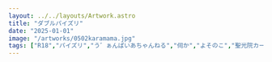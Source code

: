 ```yaml
---
layout: ../../layouts/Artwork.astro
title: "ダブルパイズリ"
date: "2025-01-01"
image: "/artworks/0502karamama.jpg"
tags: ["R18","パイズリ","う゛ぁんぱいあちゃんねる","伺か","よそのこ","聖光院カーラ","カーラ母","お気に入り"]
---
```


